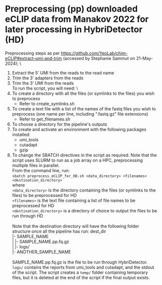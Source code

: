 # Preprocessing (pp) downloaded eCLIP data from Manakov 2022 for later processing in HybriDetector (HD)

Preprocessing steps as per https://github.com/YeoLab/chim-eCLIP#extract-umi-and-trim (accessed by Stephanie Sammut on 21-May-2024); \
1. Extract the 5' UMI from the reads to the read name
2. Trim the 3' adapters from the reads
3. Trim the 3' UMI from the reads
\
To run the script, you will need: \
1. To create a directory with all the files (or symlinks to the files) you wish to preprocess
    - Refer to create_symlinks.sh
2. To create a text file with a list of the names of the fastq files you wish to preprocess (one name per line, including ".fastq.gz" file extensions) 
    - Refer to get_filenames.sh
3. To choose a directory for the pipeline's outputs
4. To create and activate an environment with the following packages installed: 
    - umi_tools
    - cutadapt
    - gzip
5. To change the SBATCH directives in the script as required. Note that the script uses SLURM to run as a job array on a HPC, preprocessing multiple files in parallel. 
\
From the command line, run: \
`sbatch preprocess_eCLIP_for_HD.sh <data_directory> <filenames> <destination_directory>` \
where \
`<data_directory>` is the directory containing the files (or symlinks to the files) to be preprocessed for HD \
`<filenames>` is the text file containing a list of file names to be preprocessed for HD \
`<destination_directory>` is a directory of choice to output the files to be run through HD \
\
Note that the destination directory will have the following folder structure once all the pipeline has run:
dest_dir \
    |- SAMPLE_NAME \
    |   |- SAMPLE_NAME.pp.fq.gz \
    |   |- logs/ \
    |- ANOTHER_SAMPLE_NAME \
\
SAMPLE_NAME.pp.fq.gz is the file to be run through HybriDetector. `logs/` contains the reports from umi_tools and cutadapt, and the stdout of the script. The script creates a `temp/` folder containing temporary files, but it is deleted at the end of the script if the final output exists. 
